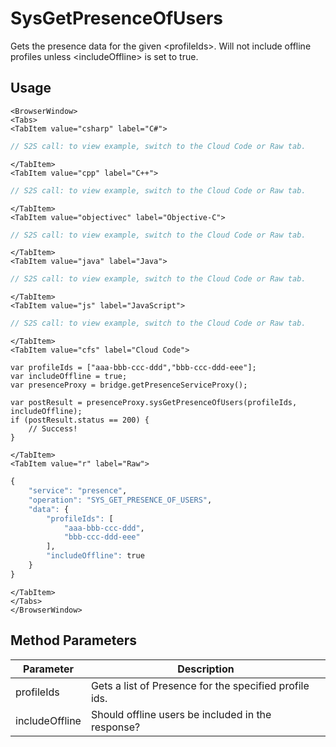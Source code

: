 # SysGetPresenceOfUsers

Gets the presence data for the given \<profileIds\>. Will not include offline profiles unless \<includeOffline\> is set to true.

<PartialServop service_name="presence" operation_name="SYS_GET_PRESENCE_OF_USERS" />

## Usage

```mdx-code-block
<BrowserWindow>
<Tabs>
<TabItem value="csharp" label="C#">
```

```csharp
// S2S call: to view example, switch to the Cloud Code or Raw tab.
```

```mdx-code-block
</TabItem>
<TabItem value="cpp" label="C++">
```

```cpp
// S2S call: to view example, switch to the Cloud Code or Raw tab.
```

```mdx-code-block
</TabItem>
<TabItem value="objectivec" label="Objective-C">
```

```objectivec
// S2S call: to view example, switch to the Cloud Code or Raw tab.
```

```mdx-code-block
</TabItem>
<TabItem value="java" label="Java">
```

```java
// S2S call: to view example, switch to the Cloud Code or Raw tab.
```

```mdx-code-block
</TabItem>
<TabItem value="js" label="JavaScript">
```

```javascript
// S2S call: to view example, switch to the Cloud Code or Raw tab.
```

```mdx-code-block
</TabItem>
<TabItem value="cfs" label="Cloud Code">
```

```cfscript
var profileIds = ["aaa-bbb-ccc-ddd","bbb-ccc-ddd-eee"];
var includeOffline = true;
var presenceProxy = bridge.getPresenceServiceProxy();

var postResult = presenceProxy.sysGetPresenceOfUsers(profileIds, includeOffline);
if (postResult.status == 200) {
    // Success!
}
```

```mdx-code-block
</TabItem>
<TabItem value="r" label="Raw">
```

```r
{
	"service": "presence",
	"operation": "SYS_GET_PRESENCE_OF_USERS",
	"data": {
		"profileIds": [
			"aaa-bbb-ccc-ddd",
			"bbb-ccc-ddd-eee"
		],
		"includeOffline": true
	}
}
```

```mdx-code-block
</TabItem>
</Tabs>
</BrowserWindow>
```

## Method Parameters
Parameter | Description
--------- | -----------
profileIds | Gets a list of Presence for the specified profile ids. 
includeOffline | Should offline users be included in the response? 


